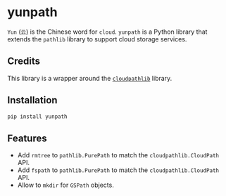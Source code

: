 # yunpath

`Yun` (`云`) is the Chinese word for `cloud`. `yunpath` is a Python library that extends the `pathlib` library to support cloud storage services.

## Credits

This library is a wrapper around the [`cloudpathlib`][1] library.

## Installation

```bash
pip install yunpath
```

## Features

- Add `rmtree` to `pathlib.PurePath` to match the `cloudpathlib.CloudPath` API.
- Add `fspath` to `pathlib.PurePath` to match the `cloudpathlib.CloudPath` API.
- Allow to `mkdir` for `GSPath` objects.

[1]: https://github.com/drivendataorg/cloudpathlib
